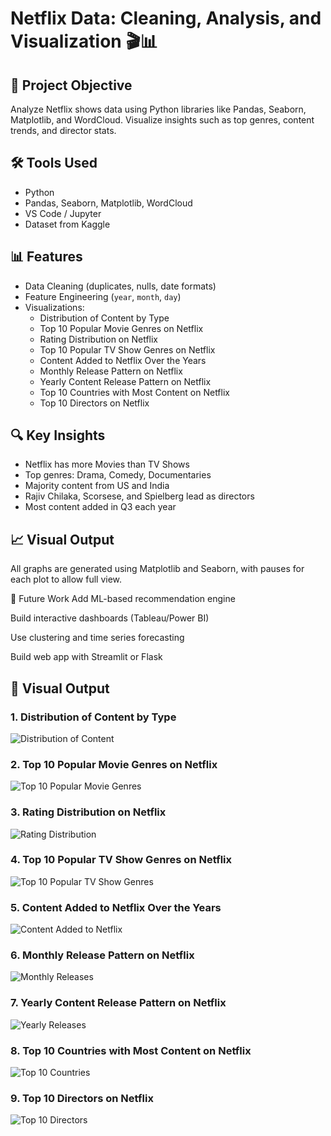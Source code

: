 # Netflix Data: Cleaning, Analysis, and Visualization 🎬📊

## 📌 Project Objective
Analyze Netflix shows data using Python libraries like Pandas, Seaborn, Matplotlib, and WordCloud. Visualize insights such as top genres, content trends, and director stats.

## 🛠️ Tools Used
- Python
- Pandas, Seaborn, Matplotlib, WordCloud
- VS Code / Jupyter
- Dataset from Kaggle

## 📊 Features
- Data Cleaning (duplicates, nulls, date formats)
- Feature Engineering (`year`, `month`, `day`)
- Visualizations:
  - Distribution of Content by Type
  - Top 10 Popular Movie Genres on Netflix
  - Rating Distribution on Netflix
  - Top 10 Popular TV Show Genres on Netflix
  - Content Added to Netflix Over the Years
  - Monthly Release Pattern on Netflix
  - Yearly Content Release Pattern on Netflix
  - Top 10 Countries with Most Content on Netflix
  - Top 10 Directors on Netflix

    
## 🔍 Key Insights
- Netflix has more Movies than TV Shows
- Top genres: Drama, Comedy, Documentaries
- Majority content from US and India
- Rajiv Chilaka, Scorsese, and Spielberg lead as directors
- Most content added in Q3 each year

## 📈 Visual Output
All graphs are generated using Matplotlib and Seaborn, with pauses for each plot to allow full view.

🔮 Future Work
Add ML-based recommendation engine

Build interactive dashboards (Tableau/Power BI)

Use clustering and time series forecasting

Build web app with Streamlit or Flask


## 📸 Visual Output

### 1. Distribution of Content by Type
![Distribution of Content](Distribution_of_Content_by_Type.png)

### 2. Top 10 Popular Movie Genres on Netflix
![Top 10 Popular Movie Genres](Screenshot_446.png)

### 3. Rating Distribution on Netflix
![Rating Distribution](Screenshot_447.png)

### 4. Top 10 Popular TV Show Genres on Netflix
![Top 10 Popular TV Show Genres](Screenshot_449.png)

### 5. Content Added to Netflix Over the Years
![Content Added to Netflix](Screenshot_450.png)

### 6. Monthly Release Pattern on Netflix
![Monthly Releases](Screenshot_451.png)

### 7. Yearly Content Release Pattern on Netflix
![Yearly Releases](Screenshot_452.png)

### 8. Top 10 Countries with Most Content on Netflix
![Top 10 Countries](Screenshot_451.png)

### 9. Top 10 Directors on Netflix
![Top 10 Directors](Screenshot_451.png)



